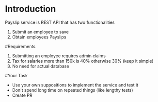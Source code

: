 # Introduction 
Payslip service is REST API that has two functionalities

1. Submit an employee to save
2. Obtain employees Payslips

#Requirements

1. Submitting an employee requires admin claims
2. Tax for salaries more than 150k is 40% otherwise 30% (keep it simple)
3. No need for actual database


#Your Task

* Use your own suppositions to implement the service and test it
* Don't spend long time on repeated things (like lengthy tests)
* Create PR 